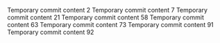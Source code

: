 Temporary commit content 2
Temporary commit content 7
Temporary commit content 21
Temporary commit content 58
Temporary commit content 63
Temporary commit content 73
Temporary commit content 91
Temporary commit content 92
